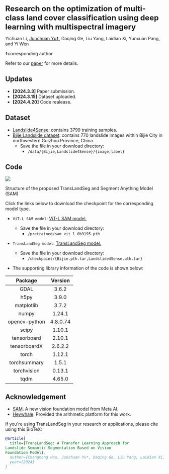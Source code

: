 
<font size='5'>**Research on the optimization of multi-class land cover classification using deep learning with multispectral imagery**</font>


Yichuan Li, [Junchuan Yu☨](https://github.com/JunchuanYu), Daqing Ge, Liu Yang, Laidian Xi, Yunxuan Pang, and Yi Wen

☨corresponding author

Refer to our [paper](http://arxiv.org/abs/2403.10127) for more details.

<!-- <a href='https://rsgpt.github.io'><img src='https://img.shields.io/badge/Project-Page-Green'></a>  -->
<!-- <a href='https://arxiv.org/abs/2307.15266'><img src='https://img.shields.io/badge/Paper-Arxiv-red'></a> -->

## Updates
* **[2024.3.3]** Paper submission. 
* **[2024.3.15]** Dataset uploaded.
* **[2024.4.20]** Code realease.

## Dataset
* [Landslide4Sense](https://github.com/iarai/Landslide4Sense-2022): contains 3799 training samples.
* [Bijie Landslide dataset](http://gpcv.whu.edu.cn/data/Bijie_pages.html): contains 770 landslide images within Bijie City in northwestern Guizhou Province, China. 
  + Save the file in your download directory:
    + `/data/{Bijie,Landslide4Sense}/{image,label}`

## Code
![](https://dunazo.oss-cn-beijing.aliyuncs.com/blog/pic1.jpg)

Structure of the proposed TransLandSeg and Segment Anything Model (SAM)

Click the links below to download the checkpoint for the corresponding model type.

- `ViT-L SAM model`: [ViT-L SAM model.](https://dl.fbaipublicfiles.com/segment_anything/sam_vit_l_0b3195.pth)
  + Save the file in your download directory:
    + `/pretrained/sam_vit_l_0b3195.pth`

- `TransLandSeg model`: [TransLandSeg model.](https://pan.baidu.com/s/1ipFqbnh1VqkAqZaGY9v80A?pwd=93g6)
  + Save the file in your download directory:
    + `/checkpoint/{Bijie.pth.tar,Landslide4Sense.pth.tar}`

+ The supporting library information of the code is shown below:
<center>

|Package                    |Version|
|:----:  |:----: |
| GDAL                      |3.6.2|
| h5py                      |3.9.0|
| matplotlib                |3.7.2|
| numpy                     |1.24.1|
| opencv-python             |4.8.0.74|
| scipy                     |1.10.1|
| tensorboard               |2.10.1|
| tensorboardX              |2.6.2.2|
| torch                     |1.12.1|
| torchsummary              |1.5.1|
| torchvision               |0.13.1|
| tqdm                      |4.65.0|

</center>

## Acknowledgement
+ [SAM](https://segment-anything.com). A new vision foundation model from Meta AI.
+ [Heywhale](https://www.heywhale.com/home). Provided the arithmetic platform for this work.

If you're using TransLandSeg in your research or applications, please cite using this BibTeX:

```bibtex
@article{
  title={TransLandSeg: A Transfer Learning Approach for
Landslide Semantic Segmentation Based on Vision
Foundation Model},
  author={Changhong Hou, Junchuan Yu*, Daqing Ge, Liu Yang, Laidian Xi, Yunxuan Pang, and Yi Wen}
  year={2024}
}
```

